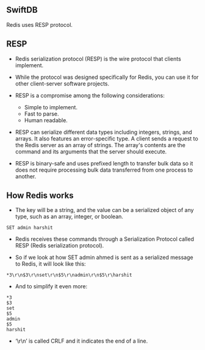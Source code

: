  
## SwiftDB

Redis uses RESP protocol.

## RESP

- Redis serialization protocol (RESP) is the wire protocol that clients implement.

- While the protocol was designed specifically for Redis, you can use it for other client-server software projects.

- RESP is a compromise among the following considerations:

    - Simple to implement.
    - Fast to parse.
    - Human readable.

- RESP can serialize different data types including integers, strings, and arrays. It also features an error-specific type. A client sends a request to the Redis server as an array of strings. The array's contents are the command and its arguments that the server should execute.

- RESP is binary-safe and uses prefixed length to transfer bulk data so it does not require processing bulk data transferred from one process to another. 


## How Redis works

- The key will be a string, and the value can be a serialized object of any type, such as an array, integer, or boolean.

```
SET admin harshit
```
- Redis receives these commands through a Serialization Protocol called RESP (Redis serialization protocol).

- So if we look at how SET admin ahmed is sent as a serialized message to Redis, it will look like this:

```
*3\r\n$3\r\nset\r\n$5\r\nadmin\r\n$5\r\harshit
```

- And to simplify it even more:

```
*3
$3
set
$5
admin
$5
harshit
```

- ‘\r\n’ is called CRLF and it indicates the end of a line.